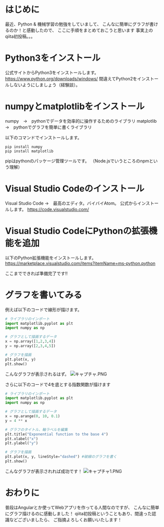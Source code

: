 <!--
title:   Visual Studio CodeでPython3を使ってグラフを描くまで
tags:    Python3,VisualStudioCode,matplotlib,numpy
id:      9a0e28ddac4663cd5b03
private: false
-->
# はじめに
最近、Python & 機械学習の勉強をしていまして、
こんなに簡単にグラフが書けるのか！と感動したので、
ここに手順をまとめておこうと思います
事実上のqiita初投稿。。。

# Python3をインストール
公式サイトからPython3をインストールします。
https://www.python.org/downloads/windows/
間違えてPython2をインストールしないようにしましょう（経験談）。

# numpyとmatplotlibをインストール
numpy　→　pythonでデータを効率的に操作するためのライブラリ
matplotlib →　pythonでグラフを簡単に書くライブラリ

以下のコマンドでインストールします。

```shell
pip install numpy
pip install matplotlib
```
pipはpythonのパッケージ管理ツールです。
（Node.jsでいうところのnpmという理解）

# Visual Studio Codeのインストール
Visual Studio Code →　最高のエディタ。バイバイAtom。
公式からインストールします。
https://code.visualstudio.com/

# Visual Studio CodeにPythonの拡張機能を追加
以下のPython拡張機能をインストールします。
https://marketplace.visualstudio.com/items?itemName=ms-python.python

ここまでできれば準備完了です!!

# グラフを書いてみる
例えば以下のコードで線形が描けます。

```python
# ライブラリのインポート
import matplotlib.pyplot as plt
import numpy as np

# グラフとして描画するデータ
x = np.array([1,2,3,4])
y = np.array([2,3,4,5])

# グラフを描画
plt.plot(x, y)
plt.show()
```
こんなグラフが表示されるはず。
![キャプチャ.PNG](https://qiita-image-store.s3.amazonaws.com/0/240148/139bce28-e33a-07a7-cec5-a57ac9b1abdb.png)

さらに以下のコードで4を底とする指数関数が描けます

```python
# ライブラリのインポート
import matplotlib.pyplot as plt
import numpy as np

# グラフとして描画するデータ
x = np.arange(0, 10, 0.1)
y = 4 ** x

# グラフのタイトル、軸ラベルを編集
plt.title("Exponential function to the base 4")
plt.xlabel("x")
plt.ylabel("y")

# グラフを描画
plt.plot(x, y, lineStyle="dashed") #破線のグラフを書く
plt.show()
```
こんなグラフが表示されれば成功です！
![キャプチャ1.PNG](https://qiita-image-store.s3.amazonaws.com/0/240148/8442da83-7c7e-34c5-e53c-ae3e1a06774c.png)

# おわりに
普段はAngularとか使ってWebアプリを作ってる人間なのですが、
こんなに簡単にグラフ描けるのに感動しました！
qiita初投稿ということもあり、間違った認識などございましたら、
ご指摘よろしくお願いいたします！